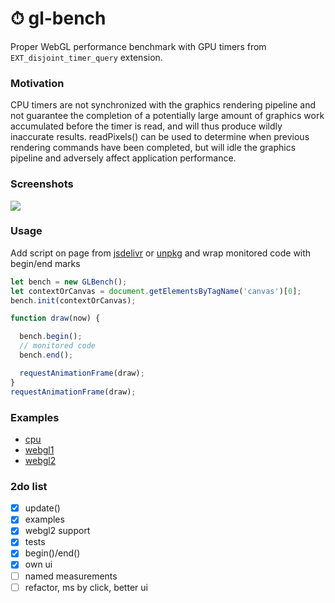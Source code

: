 # ⏱ gl-bench

Proper WebGL performance benchmark with GPU timers from `EXT_disjoint_timer_query` extension.

### Motivation
CPU timers are not synchronized with the graphics rendering pipeline and not guarantee the completion of a potentially
large amount of graphics work accumulated before the timer is read, and will thus produce wildly inaccurate results.
readPixels() can be used to determine when previous rendering commands have been completed,
but will idle the graphics pipeline and adversely affect application performance.

### Screenshots
![](https://habrastorage.org/webt/sj/_c/kl/sj_cklrwga2mhfzl6lt0cwvnhpe.png)

### Usage
Add script on page from [jsdelivr](https://cdn.jsdelivr.net/npm/gl-bench/dist/gl-bench.min.js) or [unpkg](https://unpkg.com/gl-bench/dist/gl-bench.min.js) and wrap monitored code with begin/end marks
```javascript
let bench = new GLBench();
let contextOrCanvas = document.getElementsByTagName('canvas')[0];
bench.init(contextOrCanvas);

function draw(now) {  

  bench.begin();
  // monitored code
  bench.end();

  requestAnimationFrame(draw);
}
requestAnimationFrame(draw);
```

### Examples
- [cpu](https://munrocket.github.io/gl-bench/examples/cpu.html)
- [webgl1](https://munrocket.github.io/gl-bench/examples/webgl1.html)
- [webgl2](https://munrocket.github.io/gl-bench/examples/webgl2.html)

### 2do list
- [x] update()
- [x] examples
- [x] webgl2 support
- [x] tests
- [x] begin()/end()
- [x] own ui
- [ ] named measurements
- [ ] refactor, ms by click, better ui
